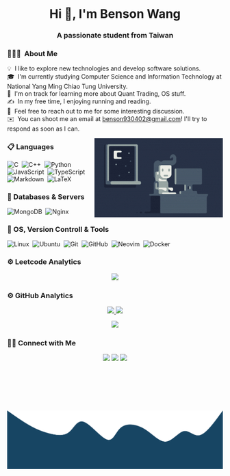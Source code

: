 <h1 align="center">Hi 👋, I'm Benson Wang</h1>
<h3 align="center">A passionate student from Taiwan</h3>

### 👨🏻‍💻 &nbsp;About Me

<!-- 👨‍💻 &nbsp;Working -->
💡 &nbsp;I like to explore new technologies and develop software solutions.\
🎓 &nbsp;I'm currently studying Computer Science and Information Technology at National Yang Ming Chiao Tung University.\
🌱 &nbsp;I'm on track for learning more about Quant Trading, OS stuff.\
✍️ &nbsp;In my free time, I enjoying running and reading.\
💬 &nbsp;Feel free to reach out to me for some interesting discussion.\
✉️ &nbsp;You can shoot me an email at benson930402@gmail.com! I'll try to respond as soon as I can.
<!-- 📄 &nbsp;Please have a look at my [Résumé](https://github.com/benson0402/CV/blob/main/CV.pdf) for more details about me. I'm open to feedback and suggestions! -->

<img alt="Night Coding" src="https://raw.githubusercontent.com/AVS1508/AVS1508/master/assets/Night-Coding.gif" align="right"/>

<!--https://github.com/Ileriayo/markdown-badges -->

### 📋 Languages

![C](https://img.shields.io/badge/c-%2300599C.svg?style=for-the-badge&logo=c&logoColor=white)&nbsp;
![C++](https://img.shields.io/badge/c++-%2300599C.svg?style=for-the-badge&logo=c%2B%2B&logoColor=white)&nbsp;
![Python](https://img.shields.io/badge/python-3670A0?style=for-the-badge&logo=python&logoColor=ffdd54)&nbsp;
![JavaScript](https://img.shields.io/badge/javascript-%23323330.svg?style=for-the-badge&logo=javascript&logoColor=%23F7DF1E)&nbsp;
![TypeScript](https://img.shields.io/badge/typescript-%23007ACC.svg?style=for-the-badge&logo=typescript&logoColor=white)
![Markdown](https://img.shields.io/badge/markdown-%23000000.svg?style=for-the-badge&logo=markdown&logoColor=white)&nbsp;
![LaTeX](https://img.shields.io/badge/latex-%23008080.svg?style=for-the-badge&logo=latex&logoColor=white)&nbsp;

### 💾 Databases & Servers

![MongoDB](https://img.shields.io/badge/MongoDB-%234ea94b.svg?style=for-the-badge&logo=mongodb&logoColor=white)&nbsp;
![Nginx](https://img.shields.io/badge/nginx-%23009639.svg?style=for-the-badge&logo=nginx&logoColor=white)&nbsp;


### 🧰 OS, Version Controll & Tools 

![Linux](https://img.shields.io/badge/Linux-FCC624?style=for-the-badge&logo=linux&logoColor=black)&nbsp;
![Ubuntu](https://img.shields.io/badge/Ubuntu-E95420?style=for-the-badge&logo=ubuntu&logoColor=white)&nbsp;
![Git](https://img.shields.io/badge/git-%23F05033.svg?style=for-the-badge&logo=git&logoColor=white)&nbsp;
![GitHub](https://img.shields.io/badge/github-%23121011.svg?style=for-the-badge&logo=github&logoColor=white)&nbsp;
![Neovim](https://img.shields.io/badge/NeoVim-%2357A143.svg?&style=for-the-badge&logo=neovim&logoColor=white)&nbsp;
![Docker](https://img.shields.io/badge/docker-%230db7ed.svg?style=for-the-badge&logo=docker&logoColor=white)&nbsp;

### ⚙️ Leetcode Analytics
<p align="center">
  <a href="https://leetcode.com/u/benson0402/">
    <img height="360em" src="https://leetcard.jacoblin.cool/benson0402?theme=nord&font=Cairo&ext=contest"/>
  </a>
</p>

### ⚙️ GitHub Analytics

<p align="center">
  <a href="https://github.com/benson0402">
    <img height="180em" src="https://github-readme-stats-eight-theta.vercel.app/api?username=benson0402&show_icons=true&theme=algolia&include_all_commits=true&count_private=true"/>
  </a>
  <a href="https://github.com/benson0402">
    <img height="180em" src="https://github-readme-stats-eight-theta.vercel.app/api/top-langs/?username=benson0402&layout=compact&langs_count=8&theme=algolia"/>
  </a>
</p>

<p align="center">
  <img height="180em" src="https://github-readme-streak-stats.herokuapp.com/?user=benson0402&theme=dark&hide_border=true"/>
</p>


### 🤝🏻 Connect with Me

<p align="center">
<a href="https://www.linkedin.com/in/benson0402/"><img src="https://img.shields.io/badge/-bensn0402-0077B5?style=flat&logo=Linkedin&logoColor=white"/></a>
<a href="mailto:benson930402@gmail.com"><img src="https://img.shields.io/badge/-Benson%20Wang-D14836?style=flat&logo=Gmail&logoColor=white"/></a>
<a href="https://www.facebook.com/profile.php?id=100006600810724"><img src="https://img.shields.io/badge/-Benson%20Wang-1877F2?style=flat&logo=Facebook&logoColor=white"/></a>
</p>

<br/>
<br/>
<br/>
<br/>
<br/>

![wave](https://github.com/benson0402/benson0402/blob/main/svg.png)


<!-- ![LeetCode Stats](https://leetcard.jacoblin.cool/benson0402?theme=nord&font=Ubuntu%20Mono&ext=contest) -->
